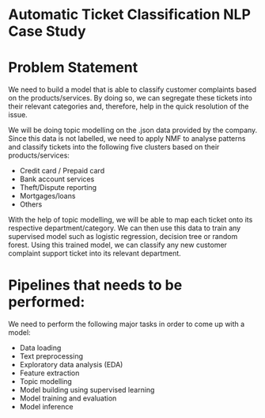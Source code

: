 # Automatic Ticket Classification NLP Case Study

# Problem Statement
We need to build a model that is able to classify customer complaints based on the products/services. By doing so, we can segregate these tickets into their relevant categories and, therefore, help in the quick resolution of the issue.

We will be doing topic modelling on the .json data provided by the company. Since this data is not labelled, we need to apply NMF to analyse patterns and classify tickets into the following five clusters based on their products/services:

- Credit card / Prepaid card
- Bank account services
- Theft/Dispute reporting
- Mortgages/loans
- Others

With the help of topic modelling, we will be able to map each ticket onto its respective department/category. We can then use this data to train any supervised model such as logistic regression, decision tree or random forest. Using this trained model, we can classify any new customer complaint support ticket into its relevant department.

# Pipelines that needs to be performed:
We need to perform the following major tasks in order to come up with a model:

- Data loading
- Text preprocessing
- Exploratory data analysis (EDA)
- Feature extraction
- Topic modelling
- Model building using supervised learning
- Model training and evaluation
- Model inference
